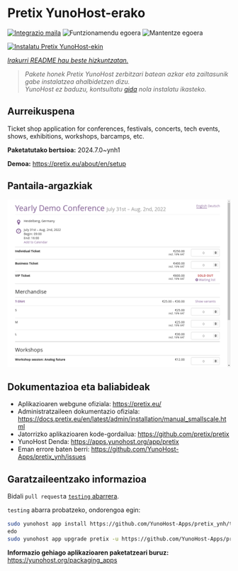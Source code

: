 <!--
Ohart ongi: README hau automatikoki sortu da <https://github.com/YunoHost/apps/tree/master/tools/readme_generator>ri esker
EZ editatu eskuz.
-->

# Pretix YunoHost-erako

[![Integrazio maila](https://dash.yunohost.org/integration/pretix.svg)](https://ci-apps.yunohost.org/ci/apps/pretix/) ![Funtzionamendu egoera](https://ci-apps.yunohost.org/ci/badges/pretix.status.svg) ![Mantentze egoera](https://ci-apps.yunohost.org/ci/badges/pretix.maintain.svg)

[![Instalatu Pretix YunoHost-ekin](https://install-app.yunohost.org/install-with-yunohost.svg)](https://install-app.yunohost.org/?app=pretix)

*[Irakurri README hau beste hizkuntzatan.](./ALL_README.md)*

> *Pakete honek Pretix YunoHost zerbitzari batean azkar eta zailtasunik gabe instalatzea ahalbidetzen dizu.*  
> *YunoHost ez baduzu, kontsultatu [gida](https://yunohost.org/install) nola instalatu ikasteko.*

## Aurreikuspena

Ticket shop application for conferences, festivals, concerts, tech events, shows, exhibitions, workshops, barcamps, etc.

**Paketatutako bertsioa:** 2024.7.0~ynh1

**Demoa:** <https://pretix.eu/about/en/setup>

## Pantaila-argazkiak

![Pretix(r)en pantaila-argazkia](./doc/screenshots/screenshot.png)

## Dokumentazioa eta baliabideak

- Aplikazioaren webgune ofiziala: <https://pretix.eu/>
- Administratzaileen dokumentazio ofiziala: <https://docs.pretix.eu/en/latest/admin/installation/manual_smallscale.html>
- Jatorrizko aplikazioaren kode-gordailua: <https://github.com/pretix/pretix>
- YunoHost Denda: <https://apps.yunohost.org/app/pretix>
- Eman errore baten berri: <https://github.com/YunoHost-Apps/pretix_ynh/issues>

## Garatzaileentzako informazioa

Bidali `pull request`a [`testing` abarrera](https://github.com/YunoHost-Apps/pretix_ynh/tree/testing).

`testing` abarra probatzeko, ondorengoa egin:

```bash
sudo yunohost app install https://github.com/YunoHost-Apps/pretix_ynh/tree/testing --debug
edo
sudo yunohost app upgrade pretix -u https://github.com/YunoHost-Apps/pretix_ynh/tree/testing --debug
```

**Informazio gehiago aplikazioaren paketatzeari buruz:** <https://yunohost.org/packaging_apps>
